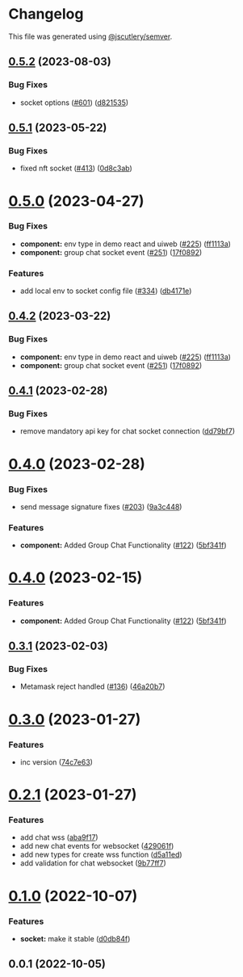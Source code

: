 # Changelog

This file was generated using [@jscutlery/semver](https://github.com/jscutlery/semver).

## [0.5.2](https://github.com/ethereum-push-notification-service/push-sdk/compare/socket-0.5.1...socket-0.5.2) (2023-08-03)


### Bug Fixes

* socket options ([#601](https://github.com/ethereum-push-notification-service/push-sdk/issues/601)) ([d821535](https://github.com/ethereum-push-notification-service/push-sdk/commit/d821535d3e800c8821206fc387b346c990c02b5a))



## [0.5.1](https://github.com/ethereum-push-notification-service/push-sdk/compare/socket-0.5.0...socket-0.5.1) (2023-05-22)


### Bug Fixes

* fixed nft socket ([#413](https://github.com/ethereum-push-notification-service/push-sdk/issues/413)) ([0d8c3ab](https://github.com/ethereum-push-notification-service/push-sdk/commit/0d8c3ab628ec29903bcc051254e5c54e94a2325e))



# [0.5.0](https://github.com/ethereum-push-notification-service/push-sdk/compare/socket-0.4.1...socket-0.5.0) (2023-04-27)


### Bug Fixes

* **component:** env type in demo react and uiweb ([#225](https://github.com/ethereum-push-notification-service/push-sdk/issues/225)) ([ff1113a](https://github.com/ethereum-push-notification-service/push-sdk/commit/ff1113adb226aee4c9f6ccdfa488e59b47ca9b9e))
* **component:** group chat socket event ([#251](https://github.com/ethereum-push-notification-service/push-sdk/issues/251)) ([17f0892](https://github.com/ethereum-push-notification-service/push-sdk/commit/17f0892570a6f2318d515a7d6e297a71463fe490))


### Features

* add local env to socket config file ([#334](https://github.com/ethereum-push-notification-service/push-sdk/issues/334)) ([db4171e](https://github.com/ethereum-push-notification-service/push-sdk/commit/db4171e57bcba2b86f798072fc37d9f082236ad0))



## [0.4.2](https://github.com/ethereum-push-notification-service/push-sdk/compare/socket-0.4.1...socket-0.4.2) (2023-03-22)


### Bug Fixes

* **component:** env type in demo react and uiweb ([#225](https://github.com/ethereum-push-notification-service/push-sdk/issues/225)) ([ff1113a](https://github.com/ethereum-push-notification-service/push-sdk/commit/ff1113adb226aee4c9f6ccdfa488e59b47ca9b9e))
* **component:** group chat socket event ([#251](https://github.com/ethereum-push-notification-service/push-sdk/issues/251)) ([17f0892](https://github.com/ethereum-push-notification-service/push-sdk/commit/17f0892570a6f2318d515a7d6e297a71463fe490))



## [0.4.1](https://github.com/ethereum-push-notification-service/push-sdk/compare/socket-0.4.0...socket-0.4.1) (2023-02-28)


### Bug Fixes

* remove mandatory api key for chat socket connection ([dd79bf7](https://github.com/ethereum-push-notification-service/push-sdk/commit/dd79bf7fc3a4a7e0913e399fff3e1325b9143e13))



# [0.4.0](https://github.com/ethereum-push-notification-service/push-sdk/compare/socket-0.3.1...socket-0.4.0) (2023-02-28)


### Bug Fixes

* send message signature fixes ([#203](https://github.com/ethereum-push-notification-service/push-sdk/issues/203)) ([9a3c448](https://github.com/ethereum-push-notification-service/push-sdk/commit/9a3c4484f2c1ac5f7abd2796801da626caa91629))


### Features

* **component:** Added Group Chat Functionality  ([#122](https://github.com/ethereum-push-notification-service/push-sdk/issues/122)) ([5bf341f](https://github.com/ethereum-push-notification-service/push-sdk/commit/5bf341f6f60a6786be47f668fa3ed1b15a66be88))



# [0.4.0](https://github.com/ethereum-push-notification-service/push-sdk/compare/socket-0.3.1...socket-0.4.0) (2023-02-15)


### Features

* **component:** Added Group Chat Functionality  ([#122](https://github.com/ethereum-push-notification-service/push-sdk/issues/122)) ([5bf341f](https://github.com/ethereum-push-notification-service/push-sdk/commit/5bf341f6f60a6786be47f668fa3ed1b15a66be88))



## [0.3.1](https://github.com/ethereum-push-notification-service/push-sdk/compare/socket-0.3.0...socket-0.3.1) (2023-02-03)


### Bug Fixes

* Metamask reject handled ([#136](https://github.com/ethereum-push-notification-service/push-sdk/issues/136)) ([46a20b7](https://github.com/ethereum-push-notification-service/push-sdk/commit/46a20b751e655a526168c8ae7c400211f3b62b15))



# [0.3.0](https://github.com/ethereum-push-notification-service/push-sdk/compare/socket-0.2.0...socket-0.3.0) (2023-01-27)


### Features

* inc version ([74c7e63](https://github.com/ethereum-push-notification-service/push-sdk/commit/74c7e63a3e5e5131fcd53d192a076c09c37989e9))



# [0.2.1](https://github.com/ethereum-push-notification-service/push-sdk/compare/socket-0.1.0...socket-0.2.0) (2023-01-27)


### Features

* add chat wss ([aba9f17](https://github.com/ethereum-push-notification-service/push-sdk/commit/aba9f17c037fe59e44729c9b49c8eaa9e2a71630))
* add new chat events for websocket ([429061f](https://github.com/ethereum-push-notification-service/push-sdk/commit/429061f2f906420f5fe3d854d3602277dae1021b))
* add new types for create wss function ([d5a11ed](https://github.com/ethereum-push-notification-service/push-sdk/commit/d5a11ed9f5336f0a8197707cbe29848eb2faad54))
* add validation for chat websocket ([9b77ff7](https://github.com/ethereum-push-notification-service/push-sdk/commit/9b77ff7102475f8b4187028c9fc5cb68c94c4985))



# [0.1.0](https://github.com/ethereum-push-notification-service/sdk/compare/socket-0.0.1...socket-0.1.0) (2022-10-07)


### Features

* **socket:** make it stable ([d0db84f](https://github.com/ethereum-push-notification-service/sdk/commit/d0db84fb6f53c0e612b2fa209eae813cc6dc51c2))



## 0.0.1 (2022-10-05)
